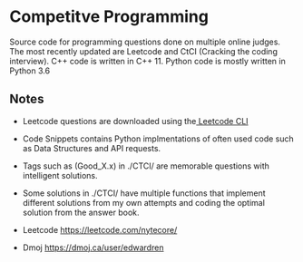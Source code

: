 # Competitve Programming

Source code for programming questions done on multiple online judges. The most recently updated are Leetcode and CtCI (Cracking the coding interview). C++ code is written in C++ 11. Python code is mostly written in Python 3.6<br />

## Notes

* Leetcode questions are downloaded using the<a href = 'https://github.com/skygragon/leetcode-cli'> Leetcode CLI</a>

* Code Snippets contains Python implmentations of often used code such as Data Structures and API requests.

* Tags such as (Good_X.x) in ./CTCI/ are memorable questions with intelligent solutions.

* Some solutions in ./CTCI/ have multiple functions that implement different solutions from my own attempts and coding the optimal solution from the answer book.

* Leetcode https://leetcode.com/nytecore/
* Dmoj https://dmoj.ca/user/edwardren
